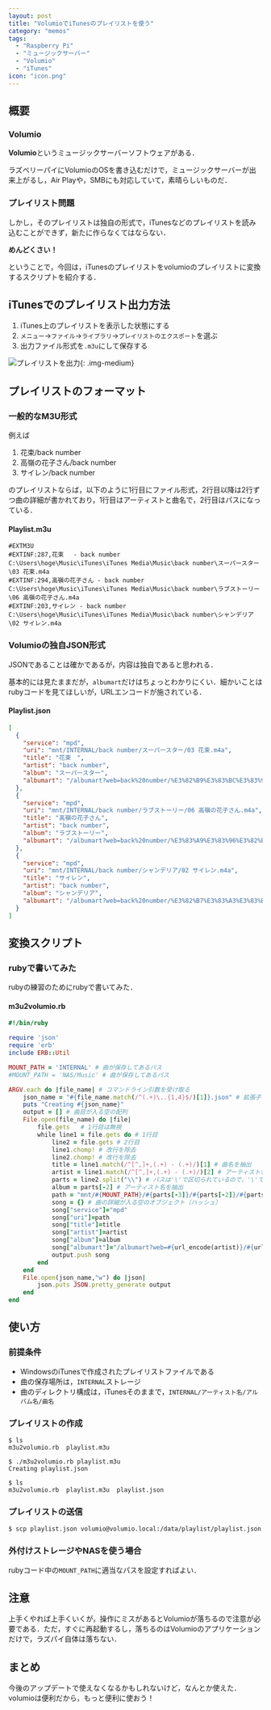 ```yaml
---
layout: post
title: "VolumioでiTunesのプレイリストを使う"
category: "memos"
tags:
  - "Raspberry Pi"
  - "ミュージックサーバー"
  - "Volumio"
  - "iTunes"
icon: "icon.png"
---
```


## 概要

### Volumio

**Volumio**というミュージックサーバーソフトウェアがある．

ラズベリーパイにVolumioのOSを書き込むだけで，ミュージックサーバーが出来上がるし，Air Playや，SMBにも対応していて，素晴らしいものだ．

### プレイリスト問題

しかし，そのプレイリストは独自の形式で，iTunesなどのプレイリストを読み込むことができず，新たに作らなくてはならない．

**めんどくさい！**

ということで，今回は，iTunesのプレイリストをvolumioのプレイリストに変換するスクリプトを紹介する．

<!--more-->

## iTunesでのプレイリスト出力方法

  1. iTunes上のプレイリストを表示した状態にする
  1. `メニュー`→`ファイル`→`ライブラリ`→`プレイリストのエクスポート`を選ぶ
  1. 出力ファイル形式を`.m3u`にして保存する

![プレイリストを出力](output.png){: .img-medium}

## プレイリストのフォーマット

### 一般的なM3U形式

例えば

  1. 花束/back number
  1. 高嶺の花子さん/back number
  1. サイレン/back number

のプレイリストならば，以下のように1行目にファイル形式，2行目以降は2行ずつ曲の詳細が書かれており，1行目はアーティストと曲名で，2行目はパスになっている．

#### Playlist.m3u

~~~
#EXTM3U
#EXTINF:287,花束　 - back number
C:\Users\hoge\Music\iTunes\iTunes Media\Music\back number\スーパースター\03 花束.m4a
#EXTINF:294,高嶺の花子さん - back number
C:\Users\hoge\Music\iTunes\iTunes Media\Music\back number\ラブストーリー\06 高嶺の花子さん.m4a
#EXTINF:203,サイレン - back number
C:\Users\hoge\Music\iTunes\iTunes Media\Music\back number\シャンデリア\02 サイレン.m4a
~~~

### Volumioの独自JSON形式

JSONであることは確かであるが，内容は独自であると思われる．

基本的には見たままだが，`albumart`だけはちょっとわかりにくい．細かいことはrubyコードを見てほしいが，URLエンコードが施されている．

#### Playlist.json

~~~json
[
  {
    "service": "mpd",
    "uri": "mnt/INTERNAL/back number/スーパースター/03 花束.m4a",
    "title": "花束　",
    "artist": "back number",
    "album": "スーパースター",
    "albumart": "/albumart?web=back%20number/%E3%82%B9%E3%83%BC%E3%83%91%E3%83%BC%E3%82%B9%E3%82%BF%E3%83%BC/large&path=%2Fmnt%2FINTERNAL%2Fback%20number%2F%E3%82%B9%E3%83%BC%E3%83%91%E3%83%BC%E3%82%B9%E3%82%BF%E3%83%BC%2F03%20%E8%8A%B1%E6%9D%9F.m4a"
  },
  {
    "service": "mpd",
    "uri": "mnt/INTERNAL/back number/ラブストーリー/06 高嶺の花子さん.m4a",
    "title": "高嶺の花子さん",
    "artist": "back number",
    "album": "ラブストーリー",
    "albumart": "/albumart?web=back%20number/%E3%83%A9%E3%83%96%E3%82%B9%E3%83%88%E3%83%BC%E3%83%AA%E3%83%BC/large&path=%2Fmnt%2FINTERNAL%2Fback%20number%2F%E3%83%A9%E3%83%96%E3%82%B9%E3%83%88%E3%83%BC%E3%83%AA%E3%83%BC%2F06%20%E9%AB%98%E5%B6%BA%E3%81%AE%E8%8A%B1%E5%AD%90%E3%81%95%E3%82%93.m4a"
  },
  {
    "service": "mpd",
    "uri": "mnt/INTERNAL/back number/シャンデリア/02 サイレン.m4a",
    "title": "サイレン",
    "artist": "back number",
    "album": "シャンデリア",
    "albumart": "/albumart?web=back%20number/%E3%82%B7%E3%83%A3%E3%83%B3%E3%83%87%E3%83%AA%E3%82%A2/large&path=%2Fmnt%2FINTERNAL%2Fback%20number%2F%E3%82%B7%E3%83%A3%E3%83%B3%E3%83%87%E3%83%AA%E3%82%A2%2F02%20%E3%82%B5%E3%82%A4%E3%83%AC%E3%83%B3.m4a"
  }
]
~~~

## 変換スクリプト

### rubyで書いてみた

rubyの練習のためにrubyで書いてみた．

#### m3u2volumio.rb

~~~ruby
#!/bin/ruby

require 'json'
require 'erb'
include ERB::Util

MOUNT_PATH = 'INTERNAL' # 曲が保存してあるパス
#MOUNT_PATH = 'NAS/Music' # 曲が保存してあるパス

ARGV.each do |file_name| # コマンドライン引数を受け取る
	json_name = "#{file_name.match(/^(.+)\..{1,4}$/)[1]}.json" # 拡張子をjsonに変更した文字列
	puts "Creating #{json_name}"
	output = [] # 曲目が入る空の配列
	File.open(file_name) do |file|
		file.gets	# 1行目は無視
		while line1 = file.gets do # 1行目
			line2 = file.gets # 2行目
			line1.chomp! # 改行を除去
			line2.chomp! # 改行を除去
			title = line1.match(/^[^,]+,(.+) - (.+)/)[1] # 曲名を抽出
			artist = line1.match(/^[^,]+,(.+) - (.+)/)[2] # アーティスト名を抽出
			parts = line2.split("\\") # パスは'\'で区切られているので，'\'で分割
			album = parts[-2] # アーティスト名を抽出
			path = "mnt/#{MOUNT_PATH}/#{parts[-3]}/#{parts[-2]}/#{parts[-1]}" # 曲が保存してあるパス
			song = {} # 曲の詳細が入る空のオブジェクト（ハッシュ）
			song["service"]="mpd"
			song["uri"]=path
			song["title"]=title
			song["artist"]=artist
			song["album"]=album
			song["albumart"]="/albumart?web=#{url_encode(artist)}/#{url_encode(album)}/large&path=%2F#{url_encode(path)}"
			output.push song
		end
	end
	File.open(json_name,"w") do |json|
		json.puts JSON.pretty_generate output
	end
end
~~~

## 使い方

### 前提条件

  * WindowsのiTunesで作成されたプレイリストファイルである
  * 曲の保存場所は，`INTERNAL`ストレージ
  * 曲のディレクトリ構成は，iTunesそのままで，`INTERNAL/アーティスト名/アルバム名/曲名`

### プレイリストの作成

~~~shell
$ ls
m3u2volumio.rb  playlist.m3u

$ ./m3u2volumio.rb playlist.m3u
Creating playlist.json

$ ls
m3u2volumio.rb  playlist.m3u  playlist.json
~~~

### プレイリストの送信

~~~shell
$ scp playlist.json volumio@volumio.local:/data/playlist/playlist.json
~~~

### 外付けストレージやNASを使う場合

rubyコード中の`MOUNT_PATH`に適当なパスを設定すればよい．

## 注意

上手くやれば上手くいくが，操作にミスがあるとVolumioが落ちるので注意が必要である．ただ，すぐに再起動するし，落ちるのはVolumioのアプリケーションだけで，ラズパイ自体は落ちない．

## まとめ

今後のアップデートで使えなくなるかもしれないけど，なんとか使えた．volumioは便利だから，もっと便利に使おう！

